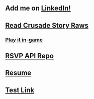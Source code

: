 ## Add me on [LinkedIn!](https://www.linkedin.com/in/ruben-alias-70168a1b6/)
## [Read Crusade Story Raws](Crusade.html)
### [Play it in-game](https://play.unity.com/mg/2d/tutorialgame-220)
## [RSVP API Repo](https://github.com/Herxity/RSVP-Project)
## [Resume](Ruben.Alias.Resume.pdf)
## [Test Link](SleeboEveningPrayer.html)

